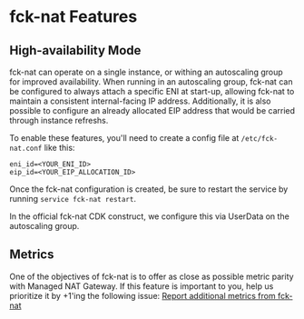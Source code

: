 # fck-nat Features

## High-availability Mode

fck-nat can operate on a single instance, or withing an autoscaling group for improved availability. When running in an
autoscaling group, fck-nat can be configured to always attach a specific ENI at start-up, allowing fck-nat to maintain
a consistent internal-facing IP address. Additionally, it is also possible to configure an already allocated EIP address
that would be carried through instance refreshs.

To enable these features, you'll need to create a config file at `/etc/fck-nat.conf` like this:

```
eni_id=<YOUR_ENI_ID>
eip_id=<YOUR_EIP_ALLOCATION_ID>
```

Once the fck-nat configuration is created, be sure to restart the service by running `service fck-nat restart`.

In the official fck-nat CDK construct, we configure this via UserData on the autoscaling group.

## Metrics

One of the objectives of fck-nat is to offer as close as possible metric parity with Managed NAT Gateway. If this
feature is important to you, help us prioritize it by +1'ing the following issue: [Report additional metrics from
fck-nat](https://github.com/AndrewGuenther/fck-nat/issues/16)

